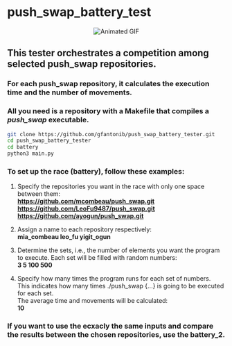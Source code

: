 # push_swap_battery_test

<div align="center">
  <img src="https://media0.giphy.com/media/xTgeJ2osZDHtVjtGXC/giphy.gif?cid=ecf05e47qsgycy8ndsysxie9wyszu4w47tzajx34iie59qac&ep=v1_gifs_search&rid=giphy.gif&ct=g.gif" alt="Animated GIF">
</div>

## This tester orchestrates a competition among selected push_swap repositories.
### For each push_swap repository, it calculates the execution time and the number of movements.
### All you need is a repository with a Makefile that compiles a *push_swap* executable.
```sh
git clone https://github.com/gfantonib/push_swap_battery_tester.git
cd push_swap_battery_tester
cd battery
python3 main.py
```
### To set up the race (battery), follow these examples:

1. Specify the repositories you want in the race with only one space between them:\
**https://github.com/mcombeau/push_swap.git https://github.com/LeoFu9487/push_swap.git https://github.com/ayogun/push_swap.git**

2. Assign a name to each repository respectively:\
**mia_combeau leo_fu yigit_ogun**

3. Determine the sets, i.e., the number of elements you want the program to execute. Each set will be filled with random numbers:\
**3 5 100 500**

4. Specify how many times the program runs for each set of numbers.\
This indicates how many times ./push_swap {...} is going to be executed for each set.\
The average time and movements will be calculated:\
**10**

### If you want to use the ecxacly the same inputs and compare the results between the chosen repositories, use the battery_2.

